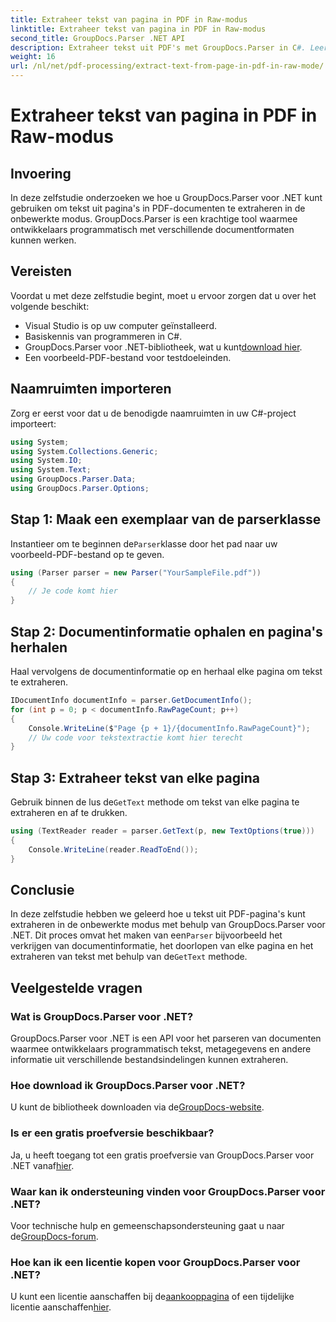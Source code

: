 ```yaml
---
title: Extraheer tekst van pagina in PDF in Raw-modus
linktitle: Extraheer tekst van pagina in PDF in Raw-modus
second_title: GroupDocs.Parser .NET API
description: Extraheer tekst uit PDF's met GroupDocs.Parser in C#. Leer efficiënte PDF-tekstextractie met deze krachtige .NET-bibliotheek.
weight: 16
url: /nl/net/pdf-processing/extract-text-from-page-in-pdf-in-raw-mode/
---
```


# Extraheer tekst van pagina in PDF in Raw-modus

## Invoering
In deze zelfstudie onderzoeken we hoe u GroupDocs.Parser voor .NET kunt gebruiken om tekst uit pagina's in PDF-documenten te extraheren in de onbewerkte modus. GroupDocs.Parser is een krachtige tool waarmee ontwikkelaars programmatisch met verschillende documentformaten kunnen werken.
## Vereisten
Voordat u met deze zelfstudie begint, moet u ervoor zorgen dat u over het volgende beschikt:
- Visual Studio is op uw computer geïnstalleerd.
- Basiskennis van programmeren in C#.
- GroupDocs.Parser voor .NET-bibliotheek, wat u kunt[download hier](https://releases.groupdocs.com/parser/net/).
- Een voorbeeld-PDF-bestand voor testdoeleinden.

## Naamruimten importeren
Zorg er eerst voor dat u de benodigde naamruimten in uw C#-project importeert:
```csharp
using System;
using System.Collections.Generic;
using System.IO;
using System.Text;
using GroupDocs.Parser.Data;
using GroupDocs.Parser.Options;
```
## Stap 1: Maak een exemplaar van de parserklasse
 Instantieer om te beginnen de`Parser`klasse door het pad naar uw voorbeeld-PDF-bestand op te geven.
```csharp
using (Parser parser = new Parser("YourSampleFile.pdf"))
{
    // Je code komt hier
}
```
## Stap 2: Documentinformatie ophalen en pagina's herhalen
Haal vervolgens de documentinformatie op en herhaal elke pagina om tekst te extraheren.
```csharp
IDocumentInfo documentInfo = parser.GetDocumentInfo();
for (int p = 0; p < documentInfo.RawPageCount; p++)
{
    Console.WriteLine($"Page {p + 1}/{documentInfo.RawPageCount}");
    // Uw code voor tekstextractie komt hier terecht
}
```
## Stap 3: Extraheer tekst van elke pagina
 Gebruik binnen de lus de`GetText` methode om tekst van elke pagina te extraheren en af te drukken.
```csharp
using (TextReader reader = parser.GetText(p, new TextOptions(true)))
{
    Console.WriteLine(reader.ReadToEnd());
}
```

## Conclusie
 In deze zelfstudie hebben we geleerd hoe u tekst uit PDF-pagina's kunt extraheren in de onbewerkte modus met behulp van GroupDocs.Parser voor .NET. Dit proces omvat het maken van een`Parser` bijvoorbeeld het verkrijgen van documentinformatie, het doorlopen van elke pagina en het extraheren van tekst met behulp van de`GetText` methode.

## Veelgestelde vragen
### Wat is GroupDocs.Parser voor .NET?
GroupDocs.Parser voor .NET is een API voor het parseren van documenten waarmee ontwikkelaars programmatisch tekst, metagegevens en andere informatie uit verschillende bestandsindelingen kunnen extraheren.
### Hoe download ik GroupDocs.Parser voor .NET?
 U kunt de bibliotheek downloaden via de[GroupDocs-website](https://releases.groupdocs.com/parser/net/).
### Is er een gratis proefversie beschikbaar?
 Ja, u heeft toegang tot een gratis proefversie van GroupDocs.Parser voor .NET vanaf[hier](https://releases.groupdocs.com/).
### Waar kan ik ondersteuning vinden voor GroupDocs.Parser voor .NET?
 Voor technische hulp en gemeenschapsondersteuning gaat u naar de[GroupDocs-forum](https://forum.groupdocs.com/c/parser/17).
### Hoe kan ik een licentie kopen voor GroupDocs.Parser voor .NET?
 U kunt een licentie aanschaffen bij de[aankooppagina](https://purchase.groupdocs.com/buy) of een tijdelijke licentie aanschaffen[hier](https://purchase.groupdocs.com/temporary-license/).